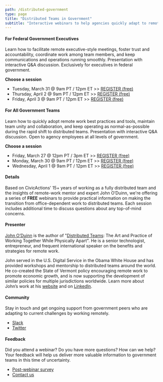 ```yaml
---
path: /distributed-government
type: page
title: "Distributed Teams in Government"
subtitle: "Interactive webinars to help agencies quickly adapt to remote / telework in response to COVID-19"
---
```


#### For Federal Government Executives

Learn how to facilitate remote executive-style meetings, foster trust and accountability, coordinate work among team members, and keep communications and operations running smoothly. Presentation with interactive Q&A discussion. Exclusively for executives in federal government.

**Choose a session**   
* Tuesday, March 31 @ 9am PT / 12pm ET >> [REGISTER (free)](https://civicactions.zoom.us/meeting/register/vJAkd-CgpjIv6WkPvLUDxeb6dQn2dZuTEA)
* Thursday, April 2 @ 9am PT / 12pm ET >> [REGISTER (free)](https://civicactions.zoom.us/meeting/register/uJQqduysqzItgbJnvbkJ2pHTLGCEnhtzGA)
* Friday, April 3 @ 9am PT / 12pm ET >> [REGISTER (free)](https://civicactions.zoom.us/meeting/register/tZUkduCrqzMuioozm4lnVtHgQ5gD9a-1Fw)


#### For All Government Teams

Learn how to quickly adopt remote work best practices and tools, maintain team unity and collaboration, and keep operating as normal-as-possible during the rapid shift to distributed teams. Presentation with interactive Q&A discussion. Open to agency employees at all levels of government.

**Choose a session**   
* Friday, March 27 @ 12pm PT / 3pm ET >> [REGISTER (free)](https://civicactions.zoom.us/webinar/register/WN_UZhePAbsTI-8glqtN8HIdg)
* Monday, March 30 @ 9am PT / 12pm ET >> [REGISTER (free)](https://civicactions.zoom.us/meeting/register/u5EudeGorT8qqyvhgxrpFZD94vgkWsX_5w)
* Wednesday, April 1 @ 9am PT / 12pm ET >> [REGISTER (free)](https://civicactions.zoom.us/meeting/register/upEqdO2trz0tst8IzXRMwj7cdjg9O14P_w)


#### Details

Based on CivicActions' 15+ years of working as a fully distributed team and the insights of remote-work mentor and expert John O’Duinn, we're offering a series of **FREE** webinars to provide practical information on making the transition from office-dependent work to distributed teams. Each session includes additional time to discuss questions about any top-of-mind concerns.  


#### Presenter

[John O’Duinn](https://civicactions.com/team/john-o-duinn) is the author of "[Distributed Teams](https://www.amzn.com/1732254907): The Art and Practice of Working Together While Physically Apart". He is a senior technologist, entrepreneur, and frequent international speaker on the benefits and strategies for remote work.

John served in the U.S. Digital Service in the Obama White House and has provided workshops and mentorship to distributed teams around the world. He co-created the State of Vermont policy encouraging remote work to promote economic growth, and is now supporting the development of similar policies for multiple jurisdictions worldwide. Learn more about John’s work at his [website](http://oduinn.com/) and on [LinkedIn](https://www.linkedin.com/in/joduinn).


#### Community

Stay in touch and get ongoing support from government peers who are adapting to current challenges by working remotely.

* [Slack](https://distributedgov.herokuapp.com/)
* [Twitter](https://twitter.com/DistributedGov)


#### Feedback

Did you attend a webinar? Do you have more questions? How can we help? Your feedback will help us deliver more valuable information to government teams in this time of uncertainty. 

* [Post-webinar survey](https://www.surveymonkey.com/r/distributedgov)
* [Contact us](https://civicactions.com/contact)
